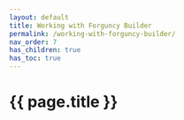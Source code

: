 ```yaml
---
layout: default
title: Working with Forguncy Builder
permalink: /working-with-forguncy-builder/
nav_order: 7
has_children: true
has_toc: true
---
```


# {{ page.title }}

